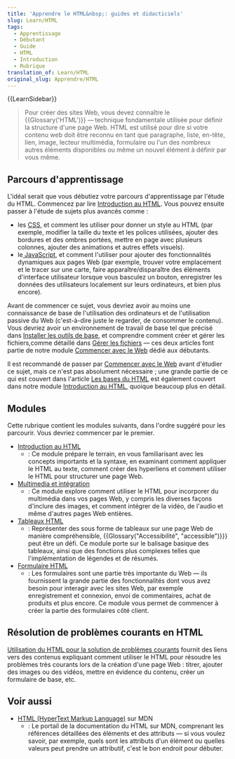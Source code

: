 ```yaml
---
title: 'Apprendre le HTML&nbsp;: guides et didacticiels'
slug: Learn/HTML
tags:
  - Apprentissage
  - Débutant
  - Guide
  - HTML
  - Introduction
  - Rubrique
translation_of: Learn/HTML
original_slug: Apprendre/HTML
---
```

{{LearnSidebar}}

> Pour créer des sites Web, vous devez connaître le {{Glossary('HTML')}} — technique fondamentale utilisée pour définir la structure d'une page Web. HTML est utilisé pour dire si votre contenu web doit être reconnu en tant que paragraphe, liste, en-tête, lien, image, lecteur multimédia, formulaire ou l'un des nombreux autres éléments disponibles ou même un nouvel élément à définir par vous même.

## Parcours d'apprentissage

L'idéal serait que vous débutiez votre parcours d'apprentissage par l'étude du HTML. Commencez par lire [Introduction au HTML](/fr/docs/Web/Guide/HTML/Introduction). Vous pouvez ensuite passer à l'étude de sujets plus avancés comme&nbsp;:

- les [CSS](/fr/docs/Learn/CSS), et comment les utiliser pour donner un style au HTML (par exemple, modifier la taille du texte et les polices utilisées, ajouter des bordures et des ombres portées, mettre en page avec plusieurs colonnes, ajouter des animations et autres effets visuels).
- le[ JavaScript](/fr/docs/Learn/JavaScript), et comment l'utiliser pour ajouter des fonctionnalités dynamiques aux pages Web (par exemple, trouver votre emplacement et le tracer sur une carte, faire apparaître/disparaître des éléments d'interface utilisateur lorsque vous basculez un bouton, enregistrer les données des utilisateurs localement sur leurs ordinateurs, et bien plus encore).

Avant de commencer ce sujet, vous devriez avoir au moins une connaissance de base de l'utilisation des ordinateurs et de l'utilisation passive du Web (c'est-à-dire juste le regarder, de consommer le contenu). Vous devriez avoir un environnement de travail de base tel que précisé dans [Installer les outils de base](/fr/docs/Learn/Getting_started_with_the_web/Installing_basic_software), et comprendre comment créer et gérer les fichiers,comme détaillé dans [Gérer les fichiers](/fr/docs/Learn/Getting_started_with_the_web/Dealing_with_files) — ces deux articles font partie de notre module [Commencer avec le Web](/fr/docs/Learn/Getting_started_with_the_web) dédié aux débutants.

Il est recommandé de passer par [Commencer avec le Web](/fr/docs/Learn/Getting_started_with_the_web) avant d'étudier ce sujet, mais ce n'est pas absolument nécessaire ; une grande partie de ce qui est couvert dans l'article [Les bases du HTML](/fr/docs/Learn/Getting_started_with_the_web/HTML_basics) est également couvert dans notre module [Introduction au HTML](/fr/docs/Learn/HTML/Introduction_to_HTML), quoique beaucoup plus en détail.

## Modules

Cette rubrique contient les modules suivants, dans l'ordre suggéré pour les parcourir. Vous devriez commencer par le premier.

- [Introduction au HTML](/fr/docs/Learn/HTML/Introduction_to_HTML)
  - : Ce module prépare le terrain, en vous familiarisant avec les concepts importants et la syntaxe, en examinant comment appliquer le HTML au texte, comment créer des hyperliens et comment utiliser le HTML pour structurer une page Web.
- [Multimedia et intégration](/fr/docs/Learn/HTML/Multimedia_and_embedding)
  - : Ce module explore comment utiliser le HTML pour incorporer du multimédia dans vos pages Web, y compris les diverses façons d'inclure des images, et comment intégrer de la vidéo, de l'audio et même d'autres pages Web entières.
- [Tableaux HTML](/fr/docs/Learn/HTML/Tables)
  - : Représenter des sous forme de tableaux sur une page Web de manière compréhensible, {{Glossary("Accessibilité", "accessible")}}} peut être un défi. Ce module porte sur le balisage basique des tableaux, ainsi que des fonctions plus complexes telles que l'implémentation de légendes et de résumés.
- [Formulaire HTML](/fr/docs/Learn/HTML/Forms)
  - : Les formulaires sont une partie très importante du Web — ils fournissent la grande partie des fonctionnalités dont vous avez besoin pour interagir avec les sites Web, par exemple enregistrement et connexion, envoi de commentaires, achat de produits et plus encore. Ce module vous permet de commencer à créer la partie des formulaires côté client.

## Résolution de problèmes courants en HTML

[Utilisation du HTML pour la solution de problèmes courants](/fr/docs/Learn/HTML/Howto) fournit des liens vers des contenus expliquant comment utiliser le HTML pour résoudre les problèmes très courants lors de la création d'une page Web : titrer, ajouter des images ou des vidéos, mettre en évidence du contenu, créer un formulaire de base, etc.

## Voir aussi

- [HTML (HyperText Markup Language)](/fr/docs/Web/HTML) sur MDN
  - : Le portail de la documentation du HTML sur MDN, comprenant les références détaillées des éléments et des attributs — si vous voulez savoir, par exemple, quels sont les attributs d'un élément ou quelles valeurs peut prendre un attributif, c'est le bon endroit pour débuter.

